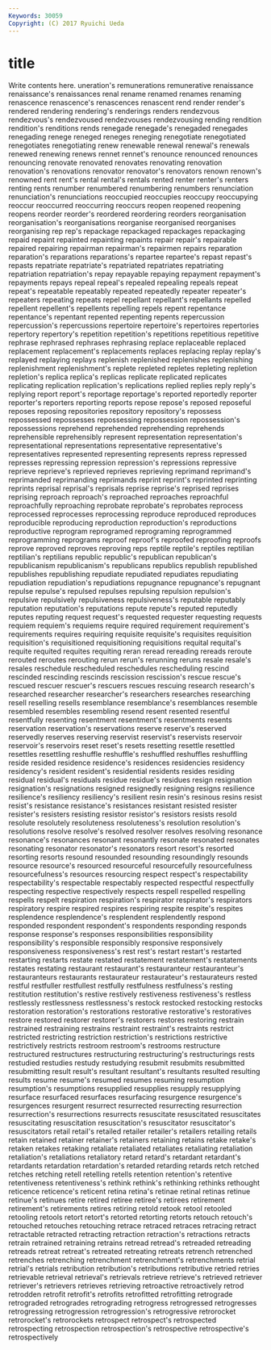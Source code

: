 ```yaml
---
Keywords: 30059 
Copyright: (C) 2017 Ryuichi Ueda
---
```


# title

Write contents here.
uneration's remunerations remunerative renaissance renaissance's renaissances renal
rename renamed renames renaming renascence renascence's renascences renascent rend render
render's rendered rendering rendering's renderings renders rendezvous rendezvous's rendezvoused rendezvouses
rendezvousing rending rendition rendition's renditions rends renegade renegade's renegaded renegades
renegading renege reneged reneges reneging renegotiate renegotiated renegotiates renegotiating renew
renewable renewal renewal's renewals renewed renewing renews rennet rennet's renounce
renounced renounces renouncing renovate renovated renovates renovating renovation renovation's renovations
renovator renovator's renovators renown renown's renowned rent rent's rental rental's
rentals rented renter renter's renters renting rents renumber renumbered renumbering
renumbers renunciation renunciation's renunciations reoccupied reoccupies reoccupy reoccupying reoccur reoccurred
reoccurring reoccurs reopen reopened reopening reopens reorder reorder's reordered reordering
reorders reorganisation reorganisation's reorganisations reorganise reorganised reorganises reorganising rep rep's
repackage repackaged repackages repackaging repaid repaint repainted repainting repaints repair
repair's repairable repaired repairing repairman repairman's repairmen repairs reparation reparation's
reparations reparations's repartee repartee's repast repast's repasts repatriate repatriate's repatriated
repatriates repatriating repatriation repatriation's repay repayable repaying repayment repayment's repayments
repays repeal repeal's repealed repealing repeals repeat repeat's repeatable repeatably
repeated repeatedly repeater repeater's repeaters repeating repeats repel repellant repellant's
repellants repelled repellent repellent's repellents repelling repels repent repentance repentance's
repentant repented repenting repents repercussion repercussion's repercussions repertoire repertoire's repertoires
repertories repertory repertory's repetition repetition's repetitions repetitious repetitive rephrase rephrased
rephrases rephrasing replace replaceable replaced replacement replacement's replacements replaces replacing
replay replay's replayed replaying replays replenish replenished replenishes replenishing replenishment
replenishment's replete repleted repletes repleting repletion repletion's replica replica's replicas
replicate replicated replicates replicating replication replication's replications replied replies reply
reply's replying report report's reportage reportage's reported reportedly reporter reporter's
reporters reporting reports repose repose's reposed reposeful reposes reposing repositories
repository repository's repossess repossessed repossesses repossessing repossession repossession's repossessions reprehend
reprehended reprehending reprehends reprehensible reprehensibly represent representation representation's representational representations
representative representative's representatives represented representing represents repress repressed represses repressing
repression repression's repressions repressive reprieve reprieve's reprieved reprieves reprieving reprimand
reprimand's reprimanded reprimanding reprimands reprint reprint's reprinted reprinting reprints reprisal
reprisal's reprisals reprise reprise's reprised reprises reprising reproach reproach's reproached
reproaches reproachful reproachfully reproaching reprobate reprobate's reprobates reprocess reprocessed reprocesses
reprocessing reproduce reproduced reproduces reproducible reproducing reproduction reproduction's reproductions reproductive
reprogram reprogramed reprograming reprogrammed reprogramming reprograms reproof reproof's reproofed reproofing
reproofs reprove reproved reproves reproving reps reptile reptile's reptiles reptilian
reptilian's reptilians republic republic's republican republican's republicanism republicanism's republicans republics
republish republished republishes republishing repudiate repudiated repudiates repudiating repudiation repudiation's
repudiations repugnance repugnance's repugnant repulse repulse's repulsed repulses repulsing repulsion
repulsion's repulsive repulsively repulsiveness repulsiveness's reputable reputably reputation reputation's reputations
repute repute's reputed reputedly reputes reputing request request's requested requester
requesting requests requiem requiem's requiems require required requirement requirement's requirements
requires requiring requisite requisite's requisites requisition requisition's requisitioned requisitioning requisitions
requital requital's requite requited requites requiting reran reread rereading rereads
reroute rerouted reroutes rerouting rerun rerun's rerunning reruns resale resale's
resales reschedule rescheduled reschedules rescheduling rescind rescinded rescinding rescinds rescission
rescission's rescue rescue's rescued rescuer rescuer's rescuers rescues rescuing research
research's researched researcher researcher's researchers researches researching resell reselling resells
resemblance resemblance's resemblances resemble resembled resembles resembling resend resent resented
resentful resentfully resenting resentment resentment's resentments resents reservation reservation's reservations
reserve reserve's reserved reservedly reserves reserving reservist reservist's reservists reservoir
reservoir's reservoirs reset reset's resets resetting resettle resettled resettles resettling
reshuffle reshuffle's reshuffled reshuffles reshuffling reside resided residence residence's residences
residencies residency residency's resident resident's residential residents resides residing residual
residual's residuals residue residue's residues resign resignation resignation's resignations resigned
resignedly resigning resigns resilience resilience's resiliency resiliency's resilient resin resin's
resinous resins resist resist's resistance resistance's resistances resistant resisted resister
resister's resisters resisting resistor resistor's resistors resists resold resolute resolutely
resoluteness resoluteness's resolution resolution's resolutions resolve resolve's resolved resolver resolves
resolving resonance resonance's resonances resonant resonantly resonate resonated resonates resonating
resonator resonator's resonators resort resort's resorted resorting resorts resound resounded
resounding resoundingly resounds resource resource's resourced resourceful resourcefully resourcefulness resourcefulness's
resources resourcing respect respect's respectability respectability's respectable respectably respected respectful
respectfully respecting respective respectively respects respell respelled respelling respells respelt
respiration respiration's respirator respirator's respirators respiratory respire respired respires respiring
respite respite's respites resplendence resplendence's resplendent resplendently respond responded respondent
respondent's respondents responding responds response response's responses responsibilities responsibility responsibility's
responsible responsibly responsive responsively responsiveness responsiveness's rest rest's restart restart's
restarted restarting restarts restate restated restatement restatement's restatements restates restating
restaurant restaurant's restauranteur restauranteur's restauranteurs restaurants restaurateur restaurateur's restaurateurs rested
restful restfuller restfullest restfully restfulness restfulness's resting restitution restitution's restive
restively restiveness restiveness's restless restlessly restlessness restlessness's restock restocked restocking
restocks restoration restoration's restorations restorative restorative's restoratives restore restored restorer
restorer's restorers restores restoring restrain restrained restraining restrains restraint restraint's
restraints restrict restricted restricting restriction restriction's restrictions restrictive restrictively restricts
restroom restroom's restrooms restructure restructured restructures restructuring restructuring's restructurings rests
restudied restudies restudy restudying resubmit resubmits resubmitted resubmitting result result's
resultant resultant's resultants resulted resulting results resume resume's resumed resumes
resuming resumption resumption's resumptions resupplied resupplies resupply resupplying resurface resurfaced
resurfaces resurfacing resurgence resurgence's resurgences resurgent resurrect resurrected resurrecting resurrection
resurrection's resurrections resurrects resuscitate resuscitated resuscitates resuscitating resuscitation resuscitation's resuscitator
resuscitator's resuscitators retail retail's retailed retailer retailer's retailers retailing retails
retain retained retainer retainer's retainers retaining retains retake retake's retaken
retakes retaking retaliate retaliated retaliates retaliating retaliation retaliation's retaliations retaliatory
retard retard's retardant retardant's retardants retardation retardation's retarded retarding retards
retch retched retches retching retell retelling retells retention retention's retentive
retentiveness retentiveness's rethink rethink's rethinking rethinks rethought reticence reticence's reticent
retina retina's retinae retinal retinas retinue retinue's retinues retire retired
retiree retiree's retirees retirement retirement's retirements retires retiring retold retook
retool retooled retooling retools retort retort's retorted retorting retorts retouch
retouch's retouched retouches retouching retrace retraced retraces retracing retract retractable
retracted retracting retraction retraction's retractions retracts retrain retrained retraining retrains
retread retread's retreaded retreading retreads retreat retreat's retreated retreating retreats
retrench retrenched retrenches retrenching retrenchment retrenchment's retrenchments retrial retrial's retrials
retribution retribution's retributions retributive retried retries retrievable retrieval retrieval's retrievals
retrieve retrieve's retrieved retriever retriever's retrievers retrieves retrieving retroactive retroactively
retrod retrodden retrofit retrofit's retrofits retrofitted retrofitting retrograde retrograded retrogrades
retrograding retrogress retrogressed retrogresses retrogressing retrogression retrogression's retrogressive retrorocket retrorocket's
retrorockets retrospect retrospect's retrospected retrospecting retrospection retrospection's retrospective retrospective's retrospectively
